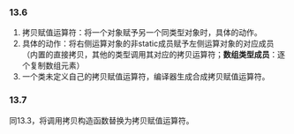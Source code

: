 ### 13.6
1. 拷贝赋值运算符：将一个对象赋予另一个同类型对象时，具体的动作。
2. 具体的动作：将右侧运算对象的非static成员赋予左侧运算对象的对应成员（内置的直接拷贝，其他的类型调用其对应的拷贝运算符；**数组类型成员**：逐个复制数组元素）
3. 一个类未定义自己的拷贝赋值运算符，编译器生成合成拷贝赋值运算符。

### 13.7
同13.3，将调用拷贝构造函数替换为拷贝赋值运算符。
